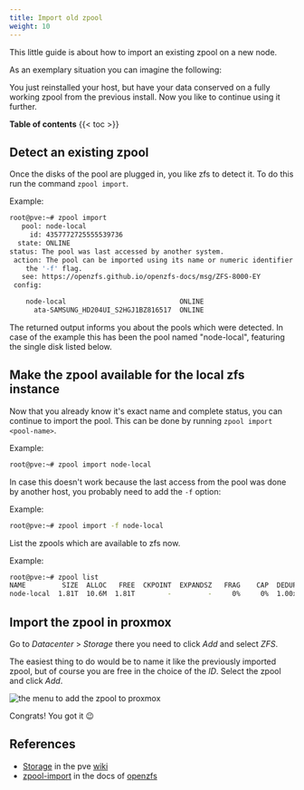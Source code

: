```yaml
---
title: Import old zpool
weight: 10
---
```


This little guide is about how to import an existing zpool on a new node.

As an exemplary situation you can imagine the following:

You just reinstalled your host, but have your data conserved on a fully working zpool from the previous install. Now you like to continue using it further.

**Table of contents**
{{< toc >}}

## Detect an existing zpool

Once the disks of the pool are plugged in, you like zfs to detect it. To do this run the command `zpool import`.

Example:
```bash
root@pve:~# zpool import
   pool: node-local
     id: 4357772725555539736
  state: ONLINE
status: The pool was last accessed by another system.
 action: The pool can be imported using its name or numeric identifier and
	the '-f' flag.
   see: https://openzfs.github.io/openzfs-docs/msg/ZFS-8000-EY
 config:

	node-local                            ONLINE
	  ata-SAMSUNG_HD204UI_S2HGJ1BZ816517  ONLINE
```

The returned output informs you about the pools which were detected. In case of the example this has been the pool named "node-local", featuring the single disk listed below.

## Make the zpool available for the local zfs instance

Now that you already know it's exact name and complete status, you can continue to import the pool.
This can be done by running `zpool import <pool-name>`.

Example:
```bash
root@pve:~# zpool import node-local
```

In case this doesn't work because the last access from the pool was done by another host, you probably need to add the `-f` option:

Example:
```bash
root@pve:~# zpool import -f node-local
```

List the zpools which are available to zfs now.

Example:
```bash
root@pve:~# zpool list
NAME         SIZE  ALLOC   FREE  CKPOINT  EXPANDSZ   FRAG    CAP  DEDUP    HEALTH  ALTROOT
node-local  1.81T  10.6M  1.81T        -         -     0%     0%  1.00x    ONLINE  -
```

## Import the zpool in proxmox

Go to *Datacenter* > *Storage* there you need to click *Add* and select *ZFS*.

The easiest thing to do would be to name it like the previously imported zpool, but of course you are free in the choice of the *ID*. Select the zpool and click *Add*.

![the menu to add the zpool to proxmox](/media/storage/zfs/import-old-zpool/add-to-proxmox.png)

Congrats! You got it 😉

## References

- [Storage](https://pve.proxmox.com/wiki/Storage) in the pve [wiki](https://pve.proxmox.com/wiki)
- [zpool-import](https://openzfs.github.io/openzfs-docs/man/8/zpool-import.8.html) in the docs of [openzfs](https://openzfs.github.io/openzfs-docs/)
